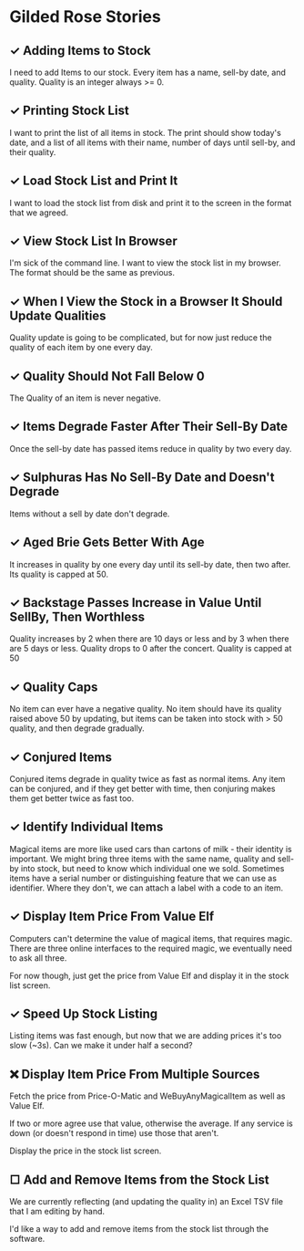 Gilded Rose Stories
===================

## ✓ Adding Items to Stock

I need to add Items to our stock. Every item has a name, sell-by date, and quality.
Quality is an integer always >= 0.

## ✓ Printing Stock List

I want to print the list of all items in stock.
The print should show today's date, and a list of all items with their name, number of days until sell-by, and their quality.

## ✓ Load Stock List and Print It

I want to load the stock list from disk and print it to the screen in the format that we agreed.

## ✓ View Stock List In Browser

I'm sick of the command line. I want to view the stock list in my browser.
The format should be the same as previous.

## ✓ When I View the Stock in a Browser It Should Update Qualities

Quality update is going to be complicated, but for now just reduce the quality of each item by one
every day.

## ✓ Quality Should Not Fall Below 0

The Quality of an item is never negative.

## ✓ Items Degrade Faster After Their Sell-By Date

Once the sell-by date has passed items reduce in quality by two every day.

## ✓ Sulphuras Has No Sell-By Date and Doesn't Degrade

Items without a sell by date don't degrade.

## ✓ Aged Brie Gets Better With Age

It increases in quality by one every day until its sell-by date, then two after.
Its quality is capped at 50.

## ✓ Backstage Passes Increase in Value Until SellBy, Then Worthless

Quality increases by 2 when there are 10 days or less and by 3 when there are 5 days or less.
Quality drops to 0 after the concert.
Quality is capped at 50

## ✓ Quality Caps

No item can ever have a negative quality.
No item should have its quality raised above 50 by updating,
but items can be taken into stock with > 50 quality, and then degrade gradually.

## ✓ Conjured Items

Conjured items degrade in quality twice as fast as normal items.
Any item can be conjured, and if they get better with time, then conjuring makes them get better
twice as fast too.

## ✓ Identify Individual Items

Magical items are more like used cars than cartons of milk - their identity is important.
We might bring three items with the same name, quality and sell-by into stock, but need to know
which individual one we sold.
Sometimes items have a serial number or distinguishing feature that we can use as identifier. Where
they don't, we can attach a label with a code to an item.

## ✓ Display Item Price From Value Elf

Computers can't determine the value of magical items, that requires magic. There are three online
interfaces to the required magic, we eventually need to ask all three.

For now though, just get the price from Value Elf and display it in the stock list screen.

## ✓ Speed Up Stock Listing

Listing items was fast enough, but now that we are adding prices it's too slow (~3s). Can we make it
under half a second?

## ❌ Display Item Price From Multiple Sources

Fetch the price from Price-O-Matic and WeBuyAnyMagicalItem as well as Value Elf.

If two or more agree use that value, otherwise the average. If any service is down (or doesn't
respond in time) use those that aren't.

Display the price in the stock list screen.

## □ Add and Remove Items from the Stock List

We are currently reflecting (and updating the quality in) an Excel TSV file that I am editing by
hand.

I'd like a way to add and remove items from the stock list through the software.
